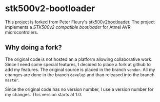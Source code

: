 # stk500v2-bootloader

This project is forked from Peter Fleury's [stk500v2bootloader](http://homepage.hispeed.ch/peterfleury/avr-software.html).
The project implements a *STK500v2 compatible bootloader* for Atmel AVR microcontrolers.

## Why doing a fork?

The original code is not hosted an a platform allowing collaborative work. Since I need some special
features, I decided to place a fork at github to add my features. The original source is placed in the
branch `vendor`. All my changes are done in the branch `develop` and than released into the branch
`master`.

Since the original code has no version number, I use a version number for my changes. This version
starts at 1.0.
